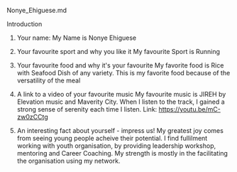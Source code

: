 Nonye_Ehiguese.md

Introduction

   1. Your name: 
   My Name is Nonye Ehiguese

   2. Your favourite sport and why you like it
   My favourite Sport is Running

   3. Your favourite food and why it's your favourite
   My favorite food is Rice with Seafood Dish of any variety. 
   This is my favorite food because of the versatility of the meal

   4. A link to a video of your favourite music
   My favourite music is JIREH by Elevation music and Maverity City. When I listen to the track, 
   I gained a strong sense of serenity each time I listen.
   Link: https://youtu.be/mC-zw0zCCtg

   5. An interesting fact about yourself - impress us!
   My greatest joy comes from seeing young people acheive their potential.
   I find fullilment working with youth organisation, by providing 
   leadership workshop, mentoring and Career Coaching. My strength is mostly in the facilitating the organisation using my network. 